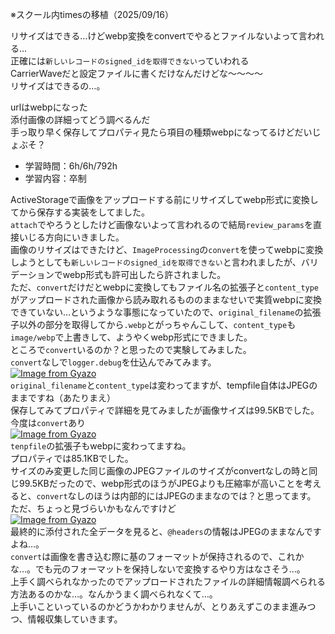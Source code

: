 ※スクール内timesの移植（2025/09/16）

リサイズはできる…けどwebp変換をconvertでやるとファイルないよって言われる…  
正確には`新しいレコードのsigned_idを取得できない`っていわれる  
CarrierWaveだと設定ファイルに書くだけなんだけどな～～～～  
リサイズはできるの…。  

urlはwebpになった  
添付画像の詳細ってどう調べるんだ  
手っ取り早く保存してプロパティ見たら項目の種類webpになってるけどだいじょぶそ？  

- 学習時間：6h/6h/792h
- 学習内容：卒制

ActiveStorageで画像をアップロードする前にリサイズしてwebp形式に変換してから保存する実装をしてました。  
`attach`でやろうとしたけど画像ないよって言われるので結局`review_params`を直接いじる方向にいきました。  
画像のリサイズはできたけど、`ImageProcessing`の`convert`を使ってwebpに変換しようとしても`新しいレコードのsigned_idを取得できない`と言われましたが、バリデーションでwebp形式も許可出したら許されました。  
ただ、`convert`だけだとwebpに変換してもファイル名の拡張子と`content_type`がアップロードされた画像から読み取れるもののままなせいで実質webpに変換できていない…というような事態になっていたので、`original_filename`の拡張子以外の部分を取得してから`.webp`とがっちゃんこして、`content_type`も`image/webp`で上書きして、ようやくwebp形式にできました。  
ところで`convert`いるのか？と思ったので実験してみました。  
`convert`なしで`logger.debug`を仕込んでみてみます。  
[![Image from Gyazo](https://i.gyazo.com/84386ab8f71adc08600b06a1e8cb6d2a.png)](https://gyazo.com/84386ab8f71adc08600b06a1e8cb6d2a)  
`original_filename`と`content_type`は変わってますが、tempfile自体はJPEGのままですね（あたりまえ）  
保存してみてプロパティで詳細を見てみましたが画像サイズは99.5KBでした。  
今度は`convert`あり  
[![Image from Gyazo](https://i.gyazo.com/11db03efdd23411d8379e1850a16edb0.png)](https://gyazo.com/11db03efdd23411d8379e1850a16edb0)  
`tenpfile`の拡張子もwebpに変わってますね。  
プロパティでは85.1KBでした。  
サイズのみ変更した同じ画像のJPEGファイルのサイズがconvertなしの時と同じ99.5KBだったので、webp形式のほうがJPEGよりも圧縮率が高いことを考えると、`convert`なしのほうは内部的にはJPEGのままなのでは？と思ってます。  
ただ、ちょっと見づらいかもなんですけど  
[![Image from Gyazo](https://i.gyazo.com/80938fc2ba88e8b3e818bcf5ac7fa420.png)](https://gyazo.com/80938fc2ba88e8b3e818bcf5ac7fa420)  
最終的に添付された全データを見ると、`@headers`の情報はJPEGのままなんですよね…。  
`convert`は画像を書き込む際に基のフォーマットが保持されるので、これかな…。でも元のフォーマットを保持しないで変換するやり方はなさそう…。  
上手く調べられなかったのでアップロードされたファイルの詳細情報調べられる方法あるのかな…。なんかうまく調べられなくて…。  
上手いこといっているのかどうかわかりませんが、とりあえずこのまま進みつつ、情報収集していきます。

